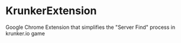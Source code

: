 # KrunkerExtension
Google Chrome Extension that simplifies the "Server Find" process in krunker.io game
